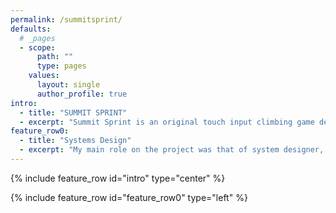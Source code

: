 ```yaml
---
permalink: /summitsprint/
defaults:
  # _pages
  - scope:
      path: ""
      type: pages
    values:
      layout: single
      author_profile: true
intro:
  - title: "SUMMIT SPRINT"
  - excerpt: "Summit Sprint is an original touch input climbing game developed in Unity<br/>as part of a large, interdisciplinary project completed at Futuregames."
feature_row0:
  - title: "Systems Design"
  - excerpt: "My main role on the project was that of system designer, a role I had yet to play. After the design team had decided upon the mechanics we wanted to include in the game, I began designing the underlying systems that would support those mechanics. The main system I will highlight here is the \"stamina\" system, which eventually would come to be called the chalk system."
---
```


{% include feature_row id="intro" type="center" %}

{% include feature_row id="feature_row0" type="left" %}